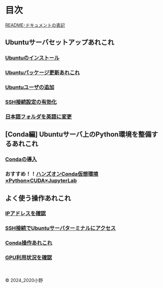 # 目次

[README-ドキュメントの表記](README.md)

## Ubuntuサーバセットアップあれこれ

### [Ubuntuのインストール](ubuntu_install.md)

### [Ubuntuパッケージ更新あれこれ](ubuntu_upgrade_packages.md)

### [Ubuntuユーザの追加](ubuntu_adduser.md)

### [SSH接続設定の有効化](ssh_activate.md)

### [日本語フォルダを英語に変更](foldername_change_en.md)

## [Conda編] Ubuntuサーバ上のPython環境を整備するあれこれ

### [Condaの導入](conda_install.md)

### **おすすめ！！**[ハンズオンConda仮想環境×Python×CUDA×JupyterLab](handson_conda_python.md)

## よく使う操作あれこれ

### [IPアドレスを確認](check_ipaddress.md)

### [SSH接続でUbuntuサーバターミナルにアクセス](ssh_connect.md)

### [Conda操作あれこれ](conda_use.md)

### [GPU利用状況を確認](check_gpu_status.md)

<br><br>&copy; 2024_2020小野